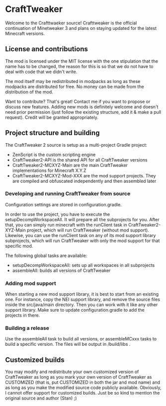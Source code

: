 # CraftTweaker

Welcome to the Crafttwaeker source! Crafttweaker is the official continuation of Minetweaker 3 and plans on staying updated for the latest Minecraft versions.

## License and contributions

The mod is licensed under the MIT license with the one stipulation that the name has to be changed, the reason for this is so that we do not have to deal with code that we didn't write.

The mod itself may be redistributed in modpacks as long as these modpacks are distributed for free. No money can be made from the distribution of the mod.

Want to contribute? That's great! Contact me if you want to propose or discuss new features. Adding new mods is definitely welcome and doesn't need prior permission (just follow the existing structure, add it & make a pull request). Credit will be granted appropriately.

## Project structure and building

The CraftTweaker 2 source is setup as a multi-project Gradle project:

- ZenScript is the custom scripting engine
- CraftTweaker2-API is the shared API for all CraftTweaker versions
- CraftTweaker2-MCXYZ-Main are the main CraftTweaker implementations for Minecraft X.Y.Z
- CraftTweaker2-MCXYZ-Mod-XXX are the mod support projects. They are compiled and obfuscated independently and then assembled later

### Developing and running CraftTweaker from source

Configuration settings are stored in configuration.gradle.

In order to use the project, you have to execute the setupDecompWorkspaceAll. It will prepare all the subprojects for you. After that, you can simply run minecraft with the runClient task in CraftTweaker2-XYZ-Main project, which will run CraftTweaker (without mod support). Likewise, you can use the runClient task on any of its mod support library subprojects, which will run CraftTweaker with only the mod support for that specific mod.

The following global tasks are available:

- setupDecompWorkspaceAll: sets up all workspaces in all subprojects
- assembleAll: builds all versions of CraftTweaker

### Adding mod support

When starting a new mod support library, it is best to start from an existing one. For instance, copy the NEI support library, and remove the source files inside the src/java/main directory. Then you can work with it like any other support library. Make sure to update configuration.gradle to add the projects in there.

### Building a release

Use the assembleAll task to build all versions, or assembleMCxxx tasks to build a specific version. The files will be output in /build/libs .

## Customized builds

You may modify and redistribute your own customized version of CraftTweaker as long as you mark your own version of CraftTweaker as CUSTOMIZED (that is, put CUSTOMIZED in both the jar and mod name) and as long as you make the modified source code publicly available. Obviously, I cannot offer support for customized builds. Just be so kind to mention the original source and author (Stan) ;)
